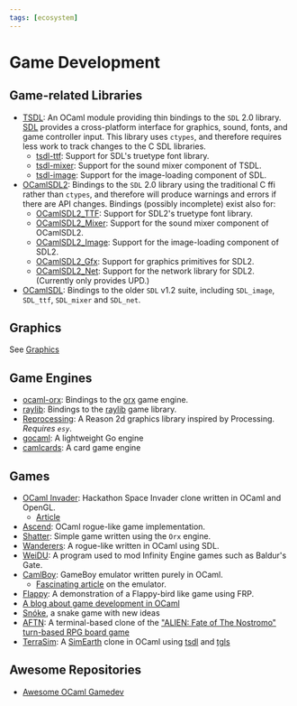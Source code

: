 ```yaml
---
tags: [ecosystem]
---
```


# Game Development

## Game-related Libraries

* [TSDL](http://erratique.ch/software/tsdl):
An OCaml module providing thin bindings to the `SDL` 2.0 library.
[SDL](https://www.libsdl.org/) provides a cross-platform interface for graphics,
sound, fonts, and game controller input.
This library uses `ctypes`,
and therefore requires less work to track changes to the C SDL libraries.
  * [tsdl-ttf](https://github.com/sanette/tsdl-ttf):
  Support for SDL's truetype font library.
  * [tsdl-mixer](https://github.com/sanette/tsdl-mixer):
  Support for the sound mixer component of TSDL.
  * [tsdl-image](https://github.com/sanette/tsdl-image):
  Support for the image-loading component of SDL.
* [OCamlSDL2](https://github.com/fccm/OCamlSDL2):
Bindings to the `SDL` 2.0 library using the traditional C ffi rather than `ctypes`,
and therefore will produce warnings and errors if there are API changes.
Bindings (possibly incomplete) exist also for:
  * [OCamlSDL2_TTF](https://github.com/fccm/OCamlSDL2_TTF):
  Support for SDL2's truetype font library.
  * [OCamlSDL2_Mixer](https://github.com/fccm/OCamlSDL2_Mixer):
  Support for the sound mixer component of OCamlSDL2.
  * [OCamlSDL2_Image](https://github.com/fccm/OCamlSDL2_Image):
  Support for the image-loading component of SDL2.
  * [OCamlSDL2_Gfx](https://github.com/fccm/OCamlSDL2_Gfx):
  Support for graphics primitives for SDL2.
  * [OCamlSDL2_Net](https://github.com/fccm/OCamlSDL2_Net):
  Support for the network library for SDL2. (Currently only provides UPD.)
* [OCamlSDL](http://ocamlsdl.sourceforge.net/home.html):
Bindings to the older `SDL` v1.2 suite,
including `SDL_image`, `SDL_ttf`, `SDL_mixer` and `SDL_net`.

## Graphics
See [Graphics](graphics.md)

## Game Engines

* [ocaml-orx](https://github.com/orx/ocaml-orx):
Bindings to the [orx](https://orx-project.org/) game engine.
* [raylib](https://github.com/tjammer/raylib-ocaml):
Bindings to the [raylib](https://www.raylib.com/) game library.
* [Reprocessing](https://github.com/Schmavery/reprocessing):
A Reason 2d graphics library inspired by Processing.
*Requires `esy`*.
* [gocaml](https://github.com/CharlesAverill/gocaml/): A lightweight Go engine
* [camlcards](https://github.com/CharlesAverill/camlcards/): A card game engine

## Games

* [OCaml Invader](https://github.com/marmelab/ocaml-invader):
Hackathon Space Invader clone written in OCaml and OpenGL.
    * [Article](https://marmelab.com/blog/2020/02/21/ocaml-and-opengl-in-practice.html)
* [Ascend](https://github.com/m-laniakea/ascend):
OCaml rogue-like game implementation.
* [Shatter](https://github.com/hcarty/shatter):
Simple game written using the `Orx` engine.
* [Wanderers](https://github.com/a-nikolaev/wanderers):
A rogue-like written in OCaml using SDL.
* [WeiDU](https://github.com/WeiDUorg/weidu):
A program used to mod Infinity Engine games such as Baldur's Gate.
* [CamlBoy](https://github.com/linoscope/CAMLBOY/):
GameBoy emulator written purely in OCaml.
  * [Fascinating article](https://linoscope.github.io/writing-a-game-boy-emulator-in-ocaml/#gadts-to-the-rescue) on the emulator.
* [Flappy](https://github.com/rand00/flappy):
A demonstration of a Flappy-bird like game using FRP.
* [A blog about game development in OCaml](http://cranialburnout.blogspot.ca/)
* [Snóke](https://github.com/sanette/snoke), a snake game with new ideas
* [AFTN](https://github.com/CharlesAverill/aftn.ml):
A terminal-based clone of the ["ALIEN: Fate of The Nostromo" turn-based RPG board game](https://boardgamegeek.com/boardgame/332321/alien-fate-nostromo)
* [TerraSim](https://github.com/CharlesAverill/terrasim):
A [SimEarth](https://en.wikipedia.org/wiki/SimEarth) clone in OCaml using [tsdl](https://erratique.ch/software/tsdl) and [tgls](https://erratique.ch/software/tgls)

## Awesome Repositories

* [Awesome OCaml Gamedev](https://github.com/fccm/awesome-gamedev-ocaml)
